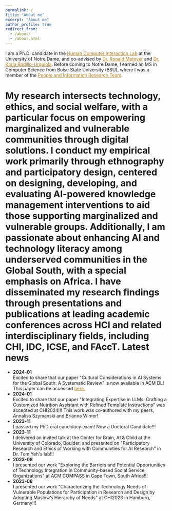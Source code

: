 ```yaml
---
permalink: /
title: "About me"
excerpt: "About me"
author_profile: true
redirect_from:
  - /about/
  - /about.html
---
```


I am a Ph.D. candidate in the <a href="https://hci.nd.edu/" style="color: #b37f20; text-decoration:underline" target="_blank">Human Computer Interaction Lab</a> at the University of Notre Dame, and co-advised by <a href="https://engineering.nd.edu/faculty/ronald-metoyer/" style="color: #b37f20; text-decoration:underline" target="_blank">Dr. Ronald Metoyer</a> and
<a href="https://engineering.nd.edu/faculty/karla-badillo-urquiola/" style="color: #b37f20; text-decoration:underline" target="_blank">Dr. Karla Badillo-Urquiola</a>. Before coming to Notre Dame, I earned an MS in Computer Science from Boise State University (BSU), where I was a member of the <a href="https://piret.info/" style="color: #b37f20; text-decoration:underline" target="_blank">People and Information Research Team</a>.

My research intersects **technology,** **ethics,** and **social welfare**, with a particular focus on empowering marginalized and vulnerable communities through digital solutions. I conduct my empirical work primarily through ethnography and participatory design, centered on designing, developing, and evaluating AI-powered knowledge management interventions to aid those supporting marginalized and vulnerable groups. Additionally, I am passionate about **enhancing AI and technology literacy** among underserved communities in the Global South, with a special emphasis on Africa. I have disseminated my research findings through presentations and publications at leading academic conferences across HCI and related interdisciplinary fields, including CHI, IDC, ICSE, and FAccT.
Latest news
======
<ul>
<li>
<strong>2024-01</strong>
<br>Excited to share that our paper "Cultural Considerations in AI Systems for the Global South: A Systematic Review" is now available in ACM DL! This paper can be accessed <a href="https://dl.acm.org/doi/10.1145/3628096.3629046" style="color: #b37f20" target="_blank">here.</a>
</li>
<li>
<strong>2024-01</strong>
<br>
Excited to share that our paper "Integrating Expertise in LLMs: Crafting a Customized Nutrition
Assistant with Refined Template Instructions" was accepted at CHI2024!!! This work was co-authored with my peers, Annalisa Szymanski and Brianna Wimer!
</li>
<li>
<strong>2023-11</strong>
<br>
I passed my PhD oral candidacy exam! Now a Doctoral Candidate!!!
</li>
<li>
<strong>2023-11</strong>
<br>
I delivered an invited talk at the Center for Brain, AI & Child at the University of Colorado, Boulder, and presented on "Participatory Research and Ethics of Working with Communities for AI Research" in Dr. Tom Yeh's lab!!!</li>
<li>
<strong>2023-08</strong>
<br>
I presented our work "Exploring the Barriers and Potential Opportunities of Technology Integration in Community-based Social Service Organizations" at ACM COMPASS in Cape Town, South Africa!!!
</li>
<li>
<strong>2023-08</strong>
<br>
I presented our work "Characterizing the Technology Needs of Vulnerable Populations for Participation in Research and Design by Adopting Maslow’s Hierarchy of Needs" at CHI2023 in Hamburg, Germany!!!
</li>

</ul>

[//]: # ()
[//]: # (Recent Publications)

[//]: # (======)

[//]: # (hhh)
